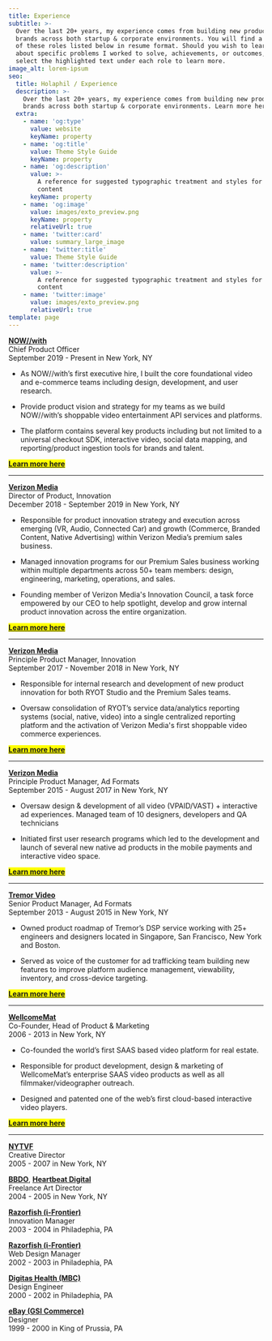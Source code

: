 ```yaml
---
title: Experience
subtitle: >-
  Over the last 20+ years, my experience comes from building new products and
  brands across both startup & corporate environments. You will find a majority
  of these roles listed below in resume format. Should you wish to learn more
  about specific problems I worked to solve, achievements, or outcomes, simply
  select the highlighted text under each role to learn more.
image_alt: lorem-ipsum
seo:
  title: Holaphil / Experience
  description: >-
    Over the last 20+ years, my experience comes from building new products and
    brands across both startup & corporate environments. Learn more here.
  extra:
    - name: 'og:type'
      value: website
      keyName: property
    - name: 'og:title'
      value: Theme Style Guide
      keyName: property
    - name: 'og:description'
      value: >-
        A reference for suggested typographic treatment and styles for your
        content
      keyName: property
    - name: 'og:image'
      value: images/exto_preview.png
      keyName: property
      relativeUrl: true
    - name: 'twitter:card'
      value: summary_large_image
    - name: 'twitter:title'
      value: Theme Style Guide
    - name: 'twitter:description'
      value: >-
        A reference for suggested typographic treatment and styles for your
        content
    - name: 'twitter:image'
      value: images/exto_preview.png
      relativeUrl: true
template: page
---
```

[**NOW//with**](https://nowwith.com/)
<BR>
Chief Product Officer
<BR>
September 2019 - Present in New York, NY

*   As NOW//with’s first executive hire, I built the core foundational video and e-commerce teams including design, development, and user research.

*   Provide product vision and strategy for my teams as we build NOW//with’s shoppable video entertainment API services and platforms.

*   The platform contains several key products including but not limited to a universal checkout SDK, interactive video, social data mapping, and reporting/product ingestion tools for brands and talent.

<mark>[**Learn more here**](/portfolio/project-1/)</mark>

<HR>

[**Verizon Media**](https://www.verizonmedia.com/)<BR>
Director of Product, Innovation<BR>
December 2018 - September 2019 in New York, NY

*   Responsible for product innovation strategy and execution across emerging (VR, Audio, Connected Car) and growth (Commerce, Branded Content, Native Advertising) within Verizon Media’s premium sales business.

*   Managed innovation programs for our Premium Sales business working within multiple departments across 50+ team members: design, engineering, marketing, operations, and sales.

*   Founding member of Verizon Media's Innovation Council, a task force empowered by our CEO  to help spotlight, develop and grow internal product innovation across the entire organization.

<mark>[**Learn more here**](/portfolio/project-2/)</mark>

<HR>

[**Verizon Media**](https://www.verizonmedia.com/)<BR>
Principle Product Manager, Innovation<BR>
September 2017 -  November 2018 in New York, NY

*   Responsible for internal research and development of new product innovation for both RYOT Studio and the Premium Sales teams.

*   Oversaw consolidation of RYOT’s service data/analytics reporting systems (social, native, video) into a single centralized reporting platform and the activation of Verizon Media's first shoppable video commerce experiences.

<mark>[**Learn more here**](/portfolio/project-3/)</mark>

<HR>

[**Verizon Media**](https://www.verizonmedia.com/)<BR>
Principle Product Manager, Ad Formats<BR>
September 2015 -  August 2017 in New York, NY

*   Oversaw design & development of all video (VPAID/VAST) + interactive ad experiences.
    Managed team of 10 designers, developers and QA technicians

*   Initiated first user research programs which led to the development and launch of several new native ad products in the mobile payments and interactive video space.

<mark>[**Learn more here**](/portfolio/project-4/)</mark>

<HR>

[**Tremor Video**](https://www.tremorvideo.com/)<BR>
Senior Product Manager, Ad Formats<BR>
September 2013 -  August 2015 in New York, NY

*   Owned product roadmap of Tremor’s DSP service working with 25+ engineers and designers located in Singapore, San Francisco, New York and Boston.


*   Served as voice of the customer for ad trafficking team building new features to improve platform audience management, viewability, inventory, and cross-device targeting.

<mark>[**Learn more here**](/portfolio/project-6/)</mark>

<HR>

[**WellcomeMat**](https://www.wellcomemat.com/)<BR>
Co-Founder, Head of Product & Marketing<BR>
2006 -  2013 in New York, NY

*   Co-founded the world’s first SAAS based video platform for real estate.

*   Responsible for product development, design & marketing of WellcomeMat’s enterprise SAAS video products as well as all filmmaker/videographer outreach. 

*   Designed and patented one of the web’s first cloud-based interactive video players.

<mark>[**Learn more here**](/portfolio/project-7/)</mark>

<HR>

[**NYTVF**](https://www.nytvf.com/)<BR>
Creative Director<BR>
2005 - 2007 in New York, NY

[**BBDO**](https://www.bbdo.com/), [**Heartbeat Digital**](https://www.weareheartbeat.com/)<BR>
Freelance Art Director<BR>
2004 - 2005 in New York, NY

[**Razorfish (i-Frontier)**](https://www.razorfish.com/)<BR>
Innovation Manager<BR>
2003 - 2004 in Philadephia, PA

[**Razorfish (i-Frontier)**](https://www.razorfish.com/)<BR>
Web Design Manager<BR>
2002 - 2003 in Philadephia, PA

[**Digitas Health (MBC)**](https://www.digitashealth.com/)<BR>
Design Engineer<BR>
2000 - 2002 in Philadephia, PA

[**eBay (GSI Commerce)**](https://www.ebay.com/)<BR>
Designer<BR>
1999 - 2000 in King of Prussia, PA
#
